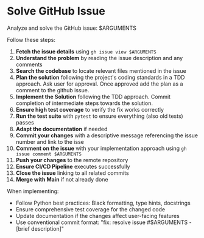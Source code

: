 # Solve GitHub Issue

Analyze and solve the GitHub issue: $ARGUMENTS

Follow these steps:

1. **Fetch the issue details** using `gh issue view $ARGUMENTS`
2. **Understand the problem** by reading the issue description and any comments
3. **Search the codebase** to locate relevant files mentioned in the issue
4. **Plan the solution** following the project's coding standards in a TDD approach. Ask user for approval. Once approved add the plan as a comment to the github issue.
5. **Implement the Solution** following the TDD approach. Commit completion of intermediate steps towards the solution.
6. **Ensure high test coverage** to verify the fix works correctly
7. **Run the test suite** with `pytest` to ensure everything (also old tests) passes
8. **Adapt the documentation** if needed
9. **Commit your changes** with a descriptive message referencing the issue number and link to the isse
10. **Comment on the issue** with your implementation approach using `gh issue comment $ARGUMENTS`
11. **Push your changes** to the remote repository
12. **Ensure CI/CD Pipeline** executes successfully
13. **Close the issue** linking to all related commits
14. **Merge with Main** if not already done

When implementing:
- Follow Python best practices: Black formatting, type hints, docstrings
- Ensure comprehensive test coverage for the changed code
- Update documentation if the changes affect user-facing features
- Use conventional commit format: "fix: resolve issue #$ARGUMENTS - [brief description]"
